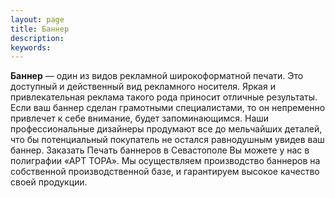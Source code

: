 ```yaml
---
layout: page
title: Баннер
description:
keywords:
---
```



**Баннер** — один из видов рекламной широкоформатной печати. Это доступный и действенный вид рекламного носителя. Яркая и привлекательная реклама такого рода приносит отличные результаты. Если ваш баннер сделан грамотными специалистами, то он непременно привлечет к себе внимание, будет запоминающимся. Наши профессиональные дизайнеры продумают все до мельчайших деталей, что бы потенциальный покупатель не остался равнодушным увидев ваш баннер. Заказать Печать баннеров в Севастополе Вы можете у нас в полиграфии «АРТ ТОРА». Мы осуществляем производство баннеров на собственной производственной базе, и гарантируем высокое качество своей продукции.